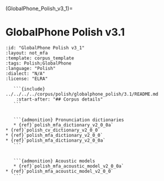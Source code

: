 
(GlobalPhone_Polish_v3_1)=
# GlobalPhone Polish v3.1

``````{corpus} GlobalPhone Polish v3.1
:id: "GlobalPhone Polish v3_1"
:layout: not_mfa
:template: corpus_template
:tags: Polish;GlobalPhone
:language: "Polish"
:dialect: "N/A"
:license: "ELRA"

   ```{include} ../../../../corpus/polish/globalphone_polish/3.1/README.md
    :start-after: "## Corpus details"
   ```


   ```{admonition} Pronunciation dictionaries
   * {ref}`polish_mfa_dictionary_v2_0_0a`
* {ref}`polish_cv_dictionary_v2_0_0`
* {ref}`polish_mfa_dictionary_v2_0_0`
* {ref}`polish_mfa_dictionary_v2_0_0a`
   ```


   ```{admonition} Acoustic models
   * {ref}`polish_mfa_acoustic_model_v2_0_0a`
* {ref}`polish_mfa_acoustic_model_v2_0_0`
   ```
``````
